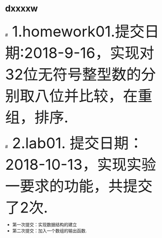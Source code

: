 # dxxxxw
#<font size = 15> 1.homework01.提交日期:2018-9-16，实现对32位无符号整型数的分别取八位并比较，在重组，排序.</font>

#<font size = 15> 2.lab01. 提交日期：2018-10-13，实现实验一要求的功能，共提交了2次.</font>
+ 第一次提交：实现数据结构的建立 
+ 第二次提交：加入一个数组的输出函数.
